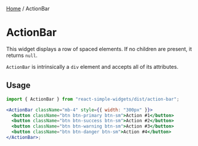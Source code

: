 [Home](../../../README.md) / ActionBar

# ActionBar

This widget displays a row of spaced elements. If no children are present, it returns `null`. 

`ActionBar` is intrinsically a `div` element and accepts all of its attributes.

## Usage

```jsx
import { ActionBar } from "react-simple-widgets/dist/action-bar";

<ActionBar className="mb-4" style={{ width: "300px" }}>
  <button className="btn btn-primary btn-sm">Action #1</button>
  <button className="btn btn-success btn-sm">Action #2</button>
  <button className="btn btn-warning btn-sm">Action #3</button>
  <button className="btn btn-danger btn-sm">Action #4</button>
</ActionBar>;
```
